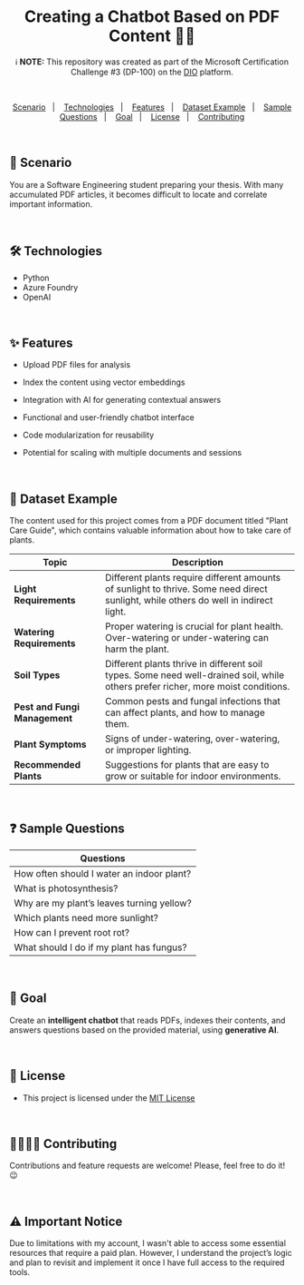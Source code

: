 <h1 align="center">Creating a Chatbot Based on PDF Content 🤖📓</h1> 

<p align="center">
  ℹ️ <strong>NOTE:</strong> This repository was created as part of the Microsoft Certification Challenge #3 (DP-100) on the <a href="https://dio.me">DIO</a> platform.
</p>

<br>

<p align="center">  
  <a href="#-scenarios">Scenario</a>&nbsp;&nbsp;&nbsp;|&nbsp;&nbsp;&nbsp;
  <a href="#-technologies">Technologies</a>&nbsp;&nbsp;&nbsp;|&nbsp;&nbsp;&nbsp;
  <a href="#-features">Features</a>&nbsp;&nbsp;&nbsp;|&nbsp;&nbsp;&nbsp;
  <a href="#-dataset-example">Dataset Example</a>&nbsp;&nbsp;&nbsp;|&nbsp;&nbsp;&nbsp;
  <a href="#-sample-questions">Sample Questions</a>&nbsp;&nbsp;&nbsp;|&nbsp;&nbsp;&nbsp;
  <a href="#-goal">Goal</a>&nbsp;&nbsp;&nbsp;|&nbsp;&nbsp;&nbsp;
  <a href="#-license">License</a>&nbsp;&nbsp;&nbsp;|&nbsp;&nbsp;&nbsp;
  <a href="#-contributing">Contributing</a>
</p>

<br>

## 📸 Scenario
You are a Software Engineering student preparing your thesis. With many accumulated PDF articles, it becomes difficult to locate and correlate important information.

<br>

## 🛠 Technologies
- Python
- Azure Foundry
- OpenAI

<br>

## ✨ Features

- Upload PDF files for analysis
- Index the content using vector embeddings
- Integration with AI for generating contextual answers
- Functional and user-friendly chatbot interface
- Code modularization for reusability
- Potential for scaling with multiple documents and sessions

  <br>

## 💾 Dataset Example

The content used for this project comes from a PDF document titled "Plant Care Guide", which contains valuable information about how to take care of plants.

| **Topic**                   | **Description**                                                                                   |
|----------------------------|---------------------------------------------------------------------------------------------------|
| **Light Requirements**     | Different plants require different amounts of sunlight to thrive. Some need direct sunlight, while others do well in indirect light. |
| **Watering Requirements**  | Proper watering is crucial for plant health. Over-watering or under-watering can harm the plant.  |
| **Soil Types**             | Different plants thrive in different soil types. Some need well-drained soil, while others prefer richer, more moist conditions. |
| **Pest and Fungi Management** | Common pests and fungal infections that can affect plants, and how to manage them.                  |
| **Plant Symptoms**         | Signs of under-watering, over-watering, or improper lighting.                                     |
| **Recommended Plants**     | Suggestions for plants that are easy to grow or suitable for indoor environments.                 |


  <br>


  ## ❓ Sample Questions
  
| Questions |
|-----------|
| How often should I water an indoor plant? |
| What is photosynthesis? |
| Why are my plant’s leaves turning yellow? |
| Which plants need more sunlight? |
| How can I prevent root rot? |
| What should I do if my plant has fungus? |

<br>

## 🎯 Goal
Create an **intelligent chatbot** that reads PDFs, indexes their contents, and answers questions based on the provided material, using **generative AI**.

<br>

## 📜 License

* This project is licensed under the [MIT License](https://choosealicense.com/licenses/mit/)

<br>

## 🫱🏻‍🫲🏻 Contributing
<p> Contributions and feature requests are welcome! Please, feel free to do it! 😉 </p>

<br>

## ⚠️ Important Notice
Due to limitations with my account, I wasn't able to access some essential resources that require a paid plan. 
However, I understand the project’s logic and plan to revisit and implement it once I have full access to the required tools.
